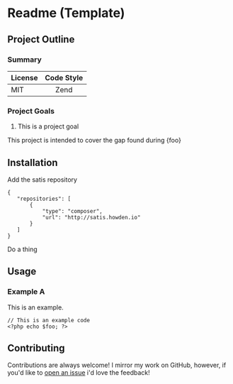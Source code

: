 # Readme (Template)

## Project Outline
### Summary
| License    | Code Style |
|------------|:----------:|
| MIT        | Zend       |

### Project Goals
1. This is a project goal

This project is intended to cover the gap found during {foo}

## Installation 
Add the satis repository

    {
       "repositories": [
           {
               "type": "composer",
               "url": "http://satis.howden.io"
           }
       ]
    }

Do a thing

## Usage
### Example A
This is an example.

    // This is an example code
    <?php echo $foo; ?>

## Contributing
Contributions are always welcome! I mirror my work on GitHub, however, if you'd like to [open an issue](http://link.com)
i'd love the feedback!
